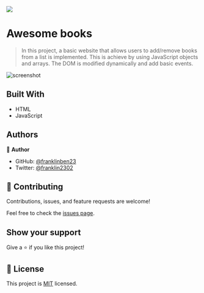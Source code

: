 ![](https://img.shields.io/badge/Microverse-blueviolet)

# Awesome books

> In this project, a basic website that allows users to add/remove books from a list is implemented. This is achieve  by using JavaScript objects and arrays. The DOM is modified dynamically and add basic events.

![screenshot](./assets/basicUI.PNG)

## Built With

- HTML
- JavaScript

## Authors

👤 **Author**

- GitHub: [@franklinben23](https://github.com/franklinben23)
- Twitter: [@franklin2302](https://twitter.com/franklin2302)

## 🤝 Contributing

Contributions, issues, and feature requests are welcome!

Feel free to check the [issues page](../../issues/).

## Show your support

Give a ⭐️ if you like this project!

## 📝 License

This project is [MIT](./MIT.md) licensed.

